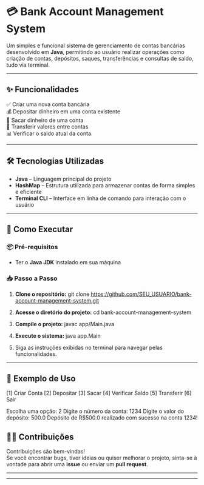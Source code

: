 # 💳 Bank Account Management System

Um simples e funcional sistema de gerenciamento de contas bancárias desenvolvido em **Java**, permitindo ao usuário realizar operações como criação de contas, depósitos, saques, transferências e consultas de saldo, tudo via terminal.

---

## ✨ Funcionalidades

✅ Criar uma nova conta bancária  
💰 Depositar dinheiro em uma conta existente  
💸 Sacar dinheiro de uma conta  
🔁 Transferir valores entre contas  
📊 Verificar o saldo atual da conta

---

## 🛠️ Tecnologias Utilizadas

- **Java** – Linguagem principal do projeto
- **HashMap** – Estrutura utilizada para armazenar contas de forma simples e eficiente
- **Terminal CLI** – Interface em linha de comando para interação com o usuário

---

## 🚀 Como Executar

### 📦 Pré-requisitos
- Ter o **Java JDK** instalado em sua máquina

### 📥 Passo a Passo

1. **Clone o repositório:**
   git clone https://github.com/SEU_USUARIO/bank-account-management-system.git



2. **Acesse o diretório do projeto:**
   cd bank-account-management-system



3. **Compile o projeto:**
   javac app/Main.java



4. **Execute o sistema:**
   java app.Main


5. Siga as instruções exibidas no terminal para navegar pelas funcionalidades.

---

## 🧪 Exemplo de Uso

[1] Criar Conta
[2] Depositar
[3] Sacar
[4] Verificar Saldo
[5] Transferir
[6] Sair

Escolha uma opção: 2
Digite o número da conta: 1234
Digite o valor do depósito: 500.0
Depósito de R$500.0 realizado com sucesso na conta 1234!


## 🙋‍♂️ Contribuições

Contribuições são bem-vindas!  
Se você encontrar bugs, tiver ideias ou quiser melhorar o projeto, sinta-se à vontade para abrir uma **issue** ou enviar um **pull request**.

---



---